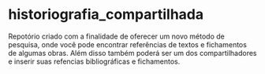 # historiografia_compartilhada
Repotório criado com a finalidade de oferecer um novo método de pesquisa, onde você pode encontrar referências de textos e fichamentos de algumas obras. Além disso também poderá ser um dos compartilhadores e inserir suas refencias bibliográficas e fichamentos.
